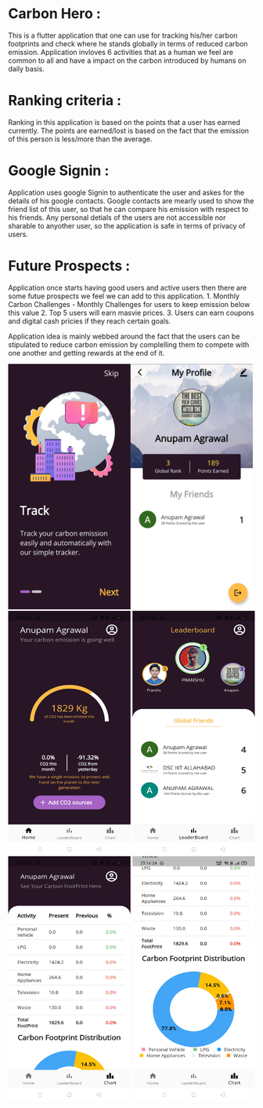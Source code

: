 # Carbon Hero :

This is a flutter application that one can use for tracking his/her carbon footprints and check where he stands globally in terms of reduced carbon emission. Application invloves 6 activities that as a human we feel are common to all and have a impact on the carbon introduced by humans on daily basis. 

# Ranking criteria :
Ranking in this application is based on the points that a user has earned currently. The points are earned/lost is based on the fact that the emission of this person is less/more than the average.

# Google Signin :
Application uses google Signin to authenticate the user and askes for the details of his google contacts. Google contacts are mearly used to show the friend list of this user, so that he can compare his emission with respect to his friends. Any personal detials of the users are not accessible nor sharable to anyother user, so the application is safe in terms of privacy of users.

# Future Prospects :
Application once starts having good users and active users then there are some futue prospects we feel we can add to this application.
    1. Monthly Carbon Challenges - Monthly Challenges for users to keep emission below this value
    2. Top 5 users will earn masvie prices.
    3. Users can earn coupons and digital cash pricies if they reach certain goals.

Application idea is mainly webbed around the fact that the users can be stipulated to reduce carbon emission by complelling them to compete with one another and getting rewards at the end of it.

<span>
<img src="images/IMG_20210331_084224.jpg" width="250" height="500" align="left" >
<img src="images/IMG_20210331_084352.jpg" width="250" height="500" >
<img src="images/Screenshot_2021-03-30-23-15-27-07_10c3fb83ac27ce01371a40592e537077.jpg" width="250" height="500" align="right" >
</span>
    
<span>
<img src="images/Screenshot_2021-03-30-23-16-13-16_10c3fb83ac27ce01371a40592e537077.jpg" width="250" height="500" align="left" >
<img src="images/Screenshot_2021-03-30-23-16-22-19_10c3fb83ac27ce01371a40592e537077.jpg" width="250" height="500" >
<img src="images/Screenshot_2021-03-30-23-16-24-42_10c3fb83ac27ce01371a40592e537077.jpg" width="250" height="500" align="right" >
</span>
